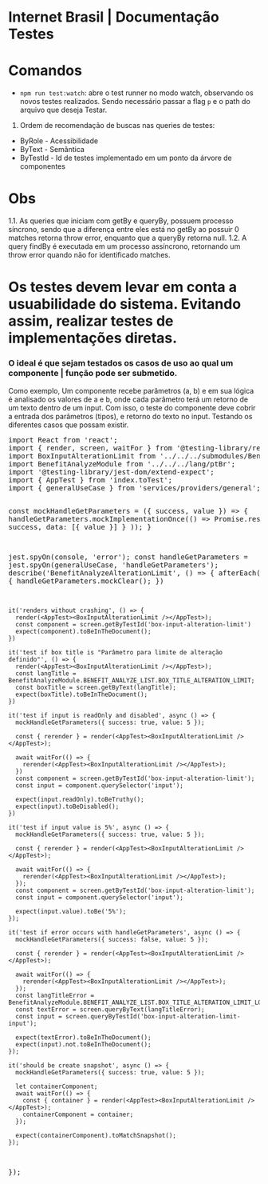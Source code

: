 # Internet Brasil | Documentação Testes

# Comandos
- `npm run test:watch`: abre o test runner no modo watch, observando os novos testes realizados. Sendo necessário passar a flag `p` e o path do arquivo que deseja Testar.

1. Ordem de recomendação de buscas nas queries de testes:
<ul>
  <li>ByRole - Acessibilidade</li>
  <li>ByText - Semântica</li>
  <li>ByTestId - Id de testes implementado em um ponto da árvore de componentes</li>
</ul>

# Obs
1.1. As queries que iniciam com getBy e queryBy, possuem processo síncrono, sendo que a diferença entre eles está no getBy ao possuir 0 matches retorna throw error, enquanto que a queryBy retorna null.
1.2. A query findBy é executada em um processo assíncrono, retornando um throw error quando não for identificado matches.

# Os testes devem levar em conta a usuabilidade do sistema. Evitando assim, realizar testes de implementações diretas.

### O ideal é que sejam testados os casos de uso ao qual um componente | função pode ser submetido.
<p>
  Como exemplo, Um componente recebe parâmetros (a, b) e em sua lógica é analisado os valores de a e b, onde cada parâmetro terá um retorno de um texto dentro de um input.
  Com isso, o teste do componente deve cobrir a entrada dos parâmetros (tipos), e retorno do texto no input. Testando os diferentes casos que possam existir.
</p>
<pre>
import React from 'react';
import { render, screen, waitFor } from '@testing-library/react';
import BoxInputAlterationLimit from '../../../submodules/BenefitAnalyzeMain/fragments/BenefitTabAnalyze/fragments/BoxInputAlterationLimit';
import BenefitAnalyzeModule from '../../../lang/ptBr';
import '@testing-library/jest-dom/extend-expect';
import { AppTest } from 'index.toTest';
import { generalUseCase } from 'services/providers/general';

const mockHandleGetParameters = ({ success, value }) => {
  handleGetParameters.mockImplementationOnce(() => Promise.resolve(
      { success, data: [{ value }] }
    ));
}

  jest.spyOn(console, 'error');
  const handleGetParameters = jest.spyOn(generalUseCase, 'handleGetParameters');
  describe('BenefitAnalyzeAlterationLimit', () => {
    afterEach(() => {
      handleGetParameters.mockClear();
    })

    it('renders without crashing', () => {
      render(<AppTest><BoxInputAlterationLimit /></AppTest>);
      const component = screen.getByTestId('box-input-alteration-limit')
      expect(component).toBeInTheDocument();
    })

    it('test if box title is "Parâmetro para limite de alteração definido"', () => {
      render(<AppTest><BoxInputAlterationLimit /></AppTest>);
      const langTitle = BenefitAnalyzeModule.BENEFIT_ANALYZE_LIST.BOX_TITLE_ALTERATION_LIMIT;
      const boxTitle = screen.getByText(langTitle);
      expect(boxTitle).toBeInTheDocument();
    })

    it('test if input is readOnly and disabled', async () => {
      mockHandleGetParameters({ success: true, value: 5 });

      const { rerender } = render(<AppTest><BoxInputAlterationLimit /></AppTest>);

      await waitFor(() => {
        rerender(<AppTest><BoxInputAlterationLimit /></AppTest>);
      })
      const component = screen.getByTestId('box-input-alteration-limit');
      const input = component.querySelector('input');

      expect(input.readOnly).toBeTruthy();
      expect(input).toBeDisabled();
    })

    it('test if input value is 5%', async () => {
      mockHandleGetParameters({ success: true, value: 5 });

      const { rerender } = render(<AppTest><BoxInputAlterationLimit /></AppTest>);

      await waitFor(() => {
        rerender(<AppTest><BoxInputAlterationLimit /></AppTest>);
      });
      const component = screen.getByTestId('box-input-alteration-limit');
      const input = component.querySelector('input');

      expect(input.value).toBe('5%');
    });

    it('test if error occurs with handleGetParameters', async () => {
      mockHandleGetParameters({ success: false, value: 5 });

      const { rerender } = render(<AppTest><BoxInputAlterationLimit /></AppTest>);

      await waitFor(() => {
        rerender(<AppTest><BoxInputAlterationLimit /></AppTest>);
      });
      const langTitleError = BenefitAnalyzeModule.BENEFIT_ANALYZE_LIST.BOX_TITLE_ALTERATION_LIMIT_LOAD_ERROR;
      const textError = screen.queryByText(langTitleError);
      const input = screen.queryByTestId('box-input-alteration-limit-input');

      expect(textError).toBeInTheDocument();
      expect(input).not.toBeInTheDocument();
    });

    it('should be create snapshot', async () => {
      mockHandleGetParameters({ success: true, value: 5 });

      let containerComponent;
      await waitFor(() => {
        const { container } = render(<AppTest><BoxInputAlterationLimit /></AppTest>);
        containerComponent = container;
      });

      expect(containerComponent).toMatchSnapshot();
    });
  });
</pre>
